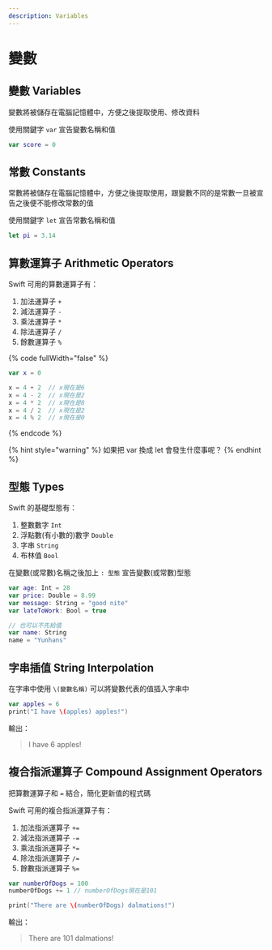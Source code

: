 ```yaml
---
description: Variables
---
```


# 變數

## 變數 Variables

變數將被儲存在電腦記憶體中，方便之後提取使用、修改資料

使用關鍵字 `var` 宣告變數名稱和值

```swift
var score = 0
```

## 常數 Constants <a href="#heading-constants" id="heading-constants"></a>

常數將被儲存在電腦記憶體中，方便之後提取使用，跟變數不同的是常數一旦被宣告之後便不能修改常數的值

使用關鍵字 `let` 宣告常數名稱和值

```swift
let pi = 3.14
```

## 算數運算子 Arithmetic Operators <a href="#heading-arithmetic-operators" id="heading-arithmetic-operators"></a>

Swift 可用的算數運算子有：

1. 加法運算子 `+`
2. 減法運算子 `-`
3. 乘法運算子 `*`
4. 除法運算子 `/`
5. 餘數運算子 `%`

{% code fullWidth="false" %}
```swift
var x = 0

x = 4 + 2  // x現在是6
x = 4 - 2  // x現在是2
x = 4 * 2  // x現在是8
x = 4 / 2  // x現在是2
x = 4 % 2  // x現在是0
```
{% endcode %}

{% hint style="warning" %}
如果把 var 換成 let 會發生什麼事呢？&#x20;
{% endhint %}

## 型態 Types

Swift 的基礎型態有：

1. 整數數字 `Int`
2. 浮點數(有小數的)數字 `Double`
3. 字串 `String`
4. 布林值 `Bool`

在變數(或常數)名稱之後加上 `: 型態` 宣告變數(或常數)型態

```swift
var age: Int = 28
var price: Double = 8.99
var message: String = "good nite"
var lateToWork: Bool = true

// 也可以不先給值
var name: String
name = "Yunhans"
```

## 字串插值 String Interpolation

在字串中使用  `\(變數名稱)` 可以將變數代表的值插入字串中

```swift
var apples = 6
print("I have \(apples) apples!")
```

輸出：

> I have 6 apples!

## 複合指派運算子 Compound Assignment Operators <a href="#e8-a4-87-e5-90-88-e6-8c-87-e6-b4-be-e9-81-8b-e7-ae-97-e5-a-d-90" id="e8-a4-87-e5-90-88-e6-8c-87-e6-b4-be-e9-81-8b-e7-ae-97-e5-a-d-90"></a>

把算數運算子和 `=` 結合，簡化更新值的程式碼

Swift 可用的複合指派運算子有：

1. 加法指派運算子 `+=`
2. 減法指派運算子 `-=`
3. 乘法指派運算子 `*=`
4. 除法指派運算子 `/=`
5. 餘數指派運算子 `%=`

```swift
var numberOfDogs = 100
numberOfDogs += 1 // numberOfDogs現在是101

print("There are \(numberOfDogs) dalmations!")
```

輸出：

> There are 101 dalmations!

